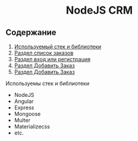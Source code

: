 <h1 align="center">NodeJS CRM</h1>

## Cодержание
1. [Используемый стек и библиотеки](#listLang)
2. [Раздел список заказов](#storeList)
3. [Раздел вход или регистрация](#login)
4. [Раздел Добавить Заказ](#courseAdd)
5. [Раздел Добавить Заказ](#courseAdd)


<a name="listLang">Используемы стек и библиотеки </a>

- NodeJS
- Angular
- Express
- Mongoose
- Multer
- Materializecss
- etc.